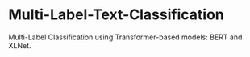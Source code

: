 # Multi-Label-Text-Classification

Multi-Label Classification using Transformer-based models: BERT and XLNet.
